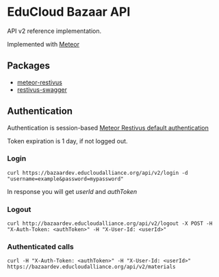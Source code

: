 # EduCloud Bazaar API
API v2 reference implementation.

Implemented with [Meteor](https://www.meteor.com/)

## Packages

* [meteor-restivus](https://github.com/kahmali/meteor-restivus)
* [restivus-swagger](https://github.com/apinf/restivus-swagger)

## Authentication

Authentication is session-based [Meteor Restivus default authentication](https://github.com/apinf/restivus-swagger)

Token expiration is 1 day, if not logged out.

### Login
```
curl https://bazaardev.educloudalliance.org/api/v2/login -d "username=example&password=mypassword"
```
In response you will get *userId* and *authToken*

### Logout
```
curl http://bazaardev.educloudalliance.org/api/v2/logout -X POST -H "X-Auth-Token: <authToken>" -H "X-User-Id: <userId>"
```

### Authenticated calls
```
curl -H "X-Auth-Token: <authToken>" -H "X-User-Id: <userId>" https://bazaardev.educloudalliance.org/api/v2/materials
```
